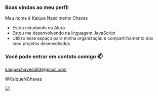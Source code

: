 ### Boas vindas ao meu perfil 

Meu nome é Kaique Nascimento Chaves

- Estou estudando na Alura
- Estou me desenvolvendo na linguagem JavaScript		                                                                                                 
- Utilizo esse espaço para minha organização e compartilhamento dos meu projetos desenvolvidos

### Você pode entrar em contato comigo 📫

kaiquechaves683@gmail.com

@KaiqueNChaves

![](https://i.pinimg.com/originals/7d/2a/9f/7d2a9fca264faa93561f72b5fc885fec.gif)
